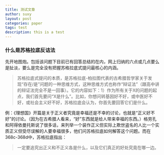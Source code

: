 ```yaml
---
title: 测试文章
author: suxy
layout: post
categories: paper
tags: test
description: this is a test
---
```



### 什么是苏格拉底反诘法

先开地图炮。包括该问题下目前已有回答总结的在内，网上归纳的六点或几点要么是扯淡，要么是完全没有把握苏格拉底式提问最核心的内涵。

> 苏格拉底式提问的本质，是苏格拉底-柏拉图代表的古希腊哲学家关于发现“存在/是”问题的一种思维方式，这种思维方式也称作“辩证法”（跟高中讲的辩证法完全不是一回事）。它的内容如下：1）作为所有关于X的问题的起点，我们首先要问“X是什么”。比如，你想问转基因好不好，或中医好不好，或社会主义好不好，苏格拉底会认为，你首先要回答它们是什么。


例：《理想国》开篇是关于正义者究竟是幸福还是不幸的讨论，也就是“正义好不好”的讨论。（因为在古希腊人看来，“好”东西就是给人带来幸福的东西。）格劳孔和阿得依曼托斯说了很多话，来列举一个装作正义但实际上欺世盗名的人比一个实质正义但受尽误解的人要幸福很多，他们问苏格拉底如何解答这个问题。而在368c-368d中，苏格拉底指出：

> 一定要追究出正义和不正义各是什么，以及它们真正的好处究竟在哪一边。